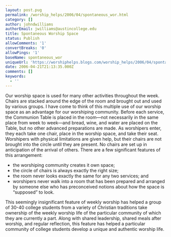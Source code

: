 ```yaml
---
layout: post.pug
permalink: /worship_helps/2006/04/spontaneous_wor.html 
category: []
author: johndwilliams
authorEmail: jwilliams@austincollege.edu
title: Spontaneous Worship Space
status: Publish
allowComments: '1'
convertBreaks: '0'
allowPings: '1'
baseName: spontaneous_wor
uniqueUrl: 'https://worshiphelps.blogs.com/worship_helps/2006/04/spontaneous_wor.html '
date: 2006-04-21T21:13:35.000Z
comments: []
keywords:
  - ''
---
```

Our worship space is used for many other activities throughout the week. Chairs are stacked around the edge of the room and brought out and used by various groups. I have come to think of this multiple use of our worship space as an advantage for our worshiping community. Before each service, the Communion Table is placed in the room—not necessarily in the same place from week to week—and bread, wine, and water are placed on the Table, but no other advanced preparations are made. As worshipers enter, they each take one chair, place in the worship space, and take their seat. Worshipers with physical limitations are given help, but their chairs are not brought into the circle until they are present. No chairs are set up in anticipation of the arrival of others. There are a few significant features of this arrangement:

*   the worshiping community creates it own space;
*   the circle of chairs is always exactly the right size;
*   the room never looks exactly the same for any two services; and
*   worshipers never walk into a room that has been prepared and arranged by someone else who has preconceived notions about how the space is “supposed” to look.

This seemingly insignificant feature of weekly worship has helped a group of 30-40 college students from a variety of Christian traditions take ownership of the weekly worship life of the particular community of which they are currently a part. Along with shared leadership, shared meals after worship, and regular reflection, this feature has helped a particular community of college students develop a unique and authentic worship life.
